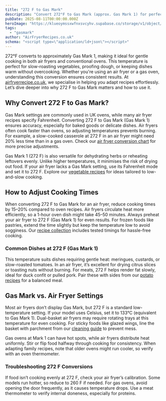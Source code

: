 ```yaml
---
title: "272 F to Gas Mark"
description: "Convert 272°F to Gas Mark (approx. Gas Mark 1) for perfect air fryer and oven cooking. Includes UK conversion charts and temperature tips."
pubDate: 2025-08-11T00:00:00.000Z
heroImage: "https://klueoymssxwfnxsvcyhv.supabase.co/storage/v1/object/public/md/272-f-to-gas-mark-615e6cc6.png"
tags:
  - "gasmark"
author: "AirFryerRecipes.co.uk"
schema: "<script type=\"application/ld+json\"></script>"
---
```


<p>272°F converts to approximately Gas Mark 1, making it ideal for gentle cooking in both air fryers and conventional ovens. This temperature is perfect for slow-roasting vegetables, proofing dough, or keeping dishes warm without overcooking. Whether you're using an air fryer or a gas oven, understanding this conversion ensures consistent results. At <a href=https://www.airfryerrecipe.co.uk>airfryerrecipe.co.uk</a>, we specialise in helping you adapt recipes effortlessly. Let’s dive deeper into why 272 F to Gas Mark matters and how to use it.</p>

<h2>Why Convert 272 F to Gas Mark?</h2>
<p>Gas Mark settings are commonly used in UK ovens, while many air fryer recipes specify Fahrenheit. Converting 272 F to Gas Mark (Gas Mark 1) ensures accuracy, especially for baked goods or delicate dishes. Air fryers often cook faster than ovens, so adjusting temperatures prevents burning. For example, a slow-cooked casserole at 272 F in an air fryer might need 20% less time than in a gas oven. Check our <a href=https://www.airfryerrecipe.co.uk/air-fryer-conversion-chart>air fryer conversion chart</a> for more precise adjustments.</p>
<p>Gas Mark 1 (272 F) is also versatile for dehydrating herbs or reheating leftovers evenly. Unlike higher temperatures, it minimises the risk of drying out food. If your air fryer lacks a Gas Mark setting, use its Fahrenheit mode and set it to 272 F. Explore our <a href=https://www.airfryerrecipe.co.uk/recipe-category/vegetables>vegetable recipes</a> for ideas tailored to low-and-slow cooking.</p>

<h2>How to Adjust Cooking Times</h2>
<p>When converting 272 F to Gas Mark for an air fryer, reduce cooking times by 15–20% compared to oven recipes. Air fryers circulate heat more efficiently, so a 1-hour oven dish might take 45–50 minutes. Always preheat your air fryer to 272 F (Gas Mark 1) for even results. For frozen foods like pastries, extend the time slightly but keep the temperature low to avoid sogginess. Our <a href=https://www.airfryerrecipe.co.uk/recipes>recipe collection</a> includes tested timings for hassle-free cooking.</p>

<h3>Common Dishes at 272 F (Gas Mark 1)</h3>
<p>This temperature suits dishes requiring gentle heat: meringues, custards, or slow-roasted tomatoes. In an air fryer, it’s excellent for drying citrus slices or toasting nuts without burning. For meats, 272 F helps render fat slowly, ideal for duck confit or pulled pork. Pair these with sides from our <a href=https://www.airfryerrecipe.co.uk/recipe-category/potatoes>potato recipes</a> for a balanced meal.</p>

<h2>Gas Mark vs. Air Fryer Settings</h2>
<p>Most air fryers don’t display Gas Mark, but 272 F is a standard low-temperature setting. If your model uses Celsius, set it to 133°C (equivalent to Gas Mark 1). Dual-basket air fryers may require rotating trays at this temperature for even cooking. For sticky foods like glazed wings, line the basket with parchment from our <a href=https://www.airfryerrecipe.co.uk/air-fryer-cleaner>cleaning guide</a> to prevent mess.</p>
<p>Gas ovens at Mark 1 can have hot spots, while air fryers distribute heat uniformly. Stir or flip food halfway through cooking for consistency. When adapting family recipes, note that older ovens might run cooler, so verify with an oven thermometer.</p>

<h3>Troubleshooting 272 F Conversions</h3>
<p>If food isn’t cooking evenly at 272 F, check your air fryer’s calibration. Some models run hotter, so reduce to 260 F if needed. For gas ovens, avoid opening the door frequently, as it causes temperature drops. Use a meat thermometer to verify internal doneness, especially for proteins.</p>